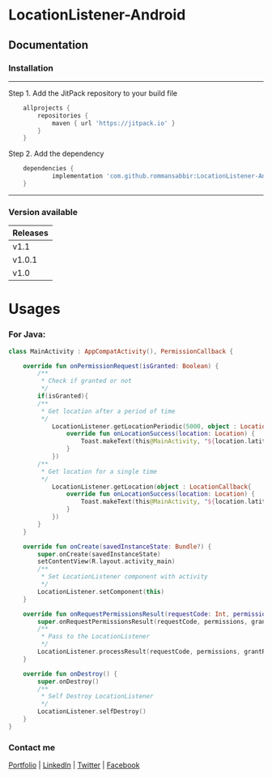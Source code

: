# LocationListener-Android

## Documentation

### Installation
---
Step 1. Add the JitPack repository to your build file 

```gradle
	allprojects {
		repositories {
			maven { url 'https://jitpack.io' }
		}
	}
```

Step 2. Add the dependency

```gradle
	dependencies {
	        implementation 'com.github.rommansabbir:LocationListener-Android:Tag'
	}
```

---

### Version available

| Releases        
| ------------- |
| v1.1          |
| v1.0.1        |
| v1.0          |


# Usages

### For Java: 

```Kotlin
class MainActivity : AppCompatActivity(), PermissionCallback {

    override fun onPermissionRequest(isGranted: Boolean) {
        /**
         * Check if granted or not
         */
        if(isGranted){
		/**
		 * Get location after a period of time
		 */
            LocationListener.getLocationPeriodic(5000, object : LocationCallback {
                override fun onLocationSuccess(location: Location) {
                    Toast.makeText(this@MainActivity, "${location.latitude}, ${location.longitude}", Toast.LENGTH_SHORT).show()
                }
            })
		/**
		 * Get location for a single time
		 */
            LocationListener.getLocation(object : LocationCallback{
                override fun onLocationSuccess(location: Location) {
                    Toast.makeText(this@MainActivity, "${location.latitude}, ${location.longitude}", Toast.LENGTH_SHORT).show()
                }
            })
        }
    }

    override fun onCreate(savedInstanceState: Bundle?) {
        super.onCreate(savedInstanceState)
        setContentView(R.layout.activity_main)
        /**
         * Set LocationListener component with activity
         */
        LocationListener.setComponent(this)
    }

    override fun onRequestPermissionsResult(requestCode: Int, permissions: Array<out String>, grantResults: IntArray) {
        super.onRequestPermissionsResult(requestCode, permissions, grantResults)
        /**
         * Pass to the LocationListener
         */
        LocationListener.processResult(requestCode, permissions, grantResults)
    }

    override fun onDestroy() {
        super.onDestroy()
        /**
         * Self Destroy LocationListener
         */
        LocationListener.selfDestroy()
    }
}

```


### Contact me
[Portfolio](https://www.rommansabbir.com/) | [LinkedIn](https://www.linkedin.com/in/rommansabbir/) | [Twitter](https://www.twitter.com/itzrommansabbir/) | [Facebook](https://www.facebook.com/itzrommansabbir/)

